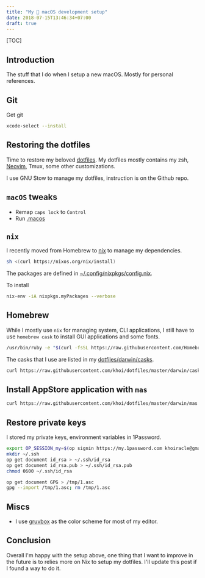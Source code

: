 ```yaml
---
title: "My  macOS development setup"
date: 2018-07-15T13:46:34+07:00
draft: true
---
```


[TOC]

## Introduction

The stuff that I do when I setup a new macOS. Mostly for personal references.

## Git

Get git

```bash
xcode-select --install
```

## Restoring the dotfiles

Time to restore my beloved [dotfiles](https://github.com/khoi/dotfiles). My dotfiles mostly contains my zsh, [Neovim](https://neovim.io), Tmux, some other customizations.

I use GNU Stow to manage my dotfiles, instruction is on the Github repo.

## `macOS` tweaks

- Remap `caps lock` to `Control`
- Run [.macos](https://github.com/khoi/dotfiles/blob/master/darwin/.macos)

## `nix`

I recently moved from Homebrew to [nix](https://nixos.org/nix/) to manage my dependencies.

```bash
sh <(curl https://nixos.org/nix/install) 
```

The packages are defined in [~/.config/nixpkgs/config.nix](~/.config/nixpkgs/config.nix).

To install

```bash
nix-env -iA nixpkgs.myPackages --verbose
```

## Homebrew

While I mostly use `nix` for managing system, CLI applications, I still have to use `homebrew cask` to install GUI applications and some fonts. 

```bash
/usr/bin/ruby -e "$(curl -fsSL https://raw.githubusercontent.com/Homebrew/install/master/install)"
```

The casks that I use are listed in my [dotfiles/darwin/casks](https://raw.githubusercontent.com/khoi/dotfiles/master/darwin/casks). 

```bash
curl https://raw.githubusercontent.com/khoi/dotfiles/master/darwin/casks | xargs brew cask install
```

## Install AppStore application with `mas`

```bash
curl https://raw.githubusercontent.com/khoi/dotfiles/master/darwin/mas | xargs mas lucky
```

## Restore private keys

I stored my private keys, environment variables in 1Password.

```bash
export OP_SESSION_my=$(op signin https://my.1password.com khoiracle@gmail.com --output=raw)
mkdir ~/.ssh
op get document id_rsa > ~/.ssh/id_rsa
op get document id_rsa.pub > ~/.ssh/id_rsa.pub
chmod 0600 ~/.ssh/id_rsa

op get document GPG > /tmp/1.asc
gpg --import /tmp/1.asc; rm /tmp/1.asc
```

## Miscs

- I use [gruvbox](https://github.com/morhetz/gruvbox-contrib) as the color scheme for most of my editor.

## Conclusion

Overall I'm happy with the setup above, one thing that I want to improve in the future is to relies more on Nix to setup my dotfiles. I'll update this post if I found a way to do it.

